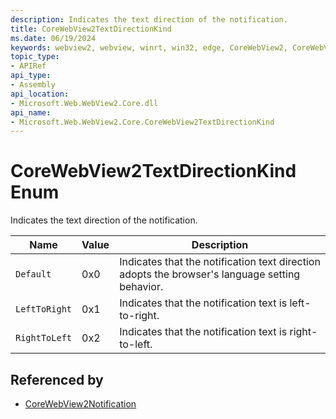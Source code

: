 ```yaml
---
description: Indicates the text direction of the notification.
title: CoreWebView2TextDirectionKind
ms.date: 06/19/2024
keywords: webview2, webview, winrt, win32, edge, CoreWebView2, CoreWebView2Controller, browser control, edge html, CoreWebView2TextDirectionKind
topic_type:
- APIRef
api_type:
- Assembly
api_location:
- Microsoft.Web.WebView2.Core.dll
api_name:
- Microsoft.Web.WebView2.Core.CoreWebView2TextDirectionKind
---
```


# CoreWebView2TextDirectionKind Enum

Indicates the text direction of the notification.

| Name |  Value | Description |
|--|--|--|
|`Default` | 0x0  |  Indicates that the notification text direction adopts the browser's language setting behavior.|
|`LeftToRight` | 0x1  |  Indicates that the notification text is left-to-right.|
|`RightToLeft` | 0x2  |  Indicates that the notification text is right-to-left.|


## Referenced by

- [CoreWebView2Notification](corewebview2notification.md)
